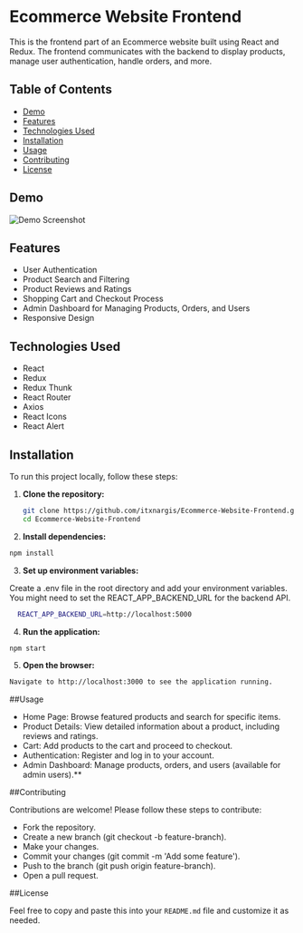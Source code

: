 # Ecommerce Website Frontend

This is the frontend part of an Ecommerce website built using React and Redux. The frontend communicates with the backend to display products, manage user authentication, handle orders, and more.

## Table of Contents

- [Demo](#demo)
- [Features](#features)
- [Technologies Used](#technologies-used)
- [Installation](#installation)
- [Usage](#usage)
- [Contributing](#contributing)
- [License](#license)

## Demo

![Demo Screenshot](link-to-screenshot)

## Features

- User Authentication
- Product Search and Filtering
- Product Reviews and Ratings
- Shopping Cart and Checkout Process
- Admin Dashboard for Managing Products, Orders, and Users
- Responsive Design

## Technologies Used

- React
- Redux
- Redux Thunk
- React Router
- Axios
- React Icons
- React Alert

## Installation

To run this project locally, follow these steps:

1. **Clone the repository:**

   ```bash
   git clone https://github.com/itxnargis/Ecommerce-Website-Frontend.git
   cd Ecommerce-Website-Frontend

   
2. **Install dependencies:**

  ```bash
  npm install
```

3. **Set up environment variables:**

Create a .env file in the root directory and add your environment variables. You might need to set the REACT_APP_BACKEND_URL for the backend API.

```bash
  REACT_APP_BACKEND_URL=http://localhost:5000
```

4. **Run the application:**

```bash
npm start

```

5. **Open the browser:**

```bash
Navigate to http://localhost:3000 to see the application running.

```

##Usage

- Home Page: Browse featured products and search for specific items.
- Product Details: View detailed information about a product, including reviews and ratings.
- Cart: Add products to the cart and proceed to checkout.
- Authentication: Register and log in to your account.
- Admin Dashboard: Manage products, orders, and users (available for admin users).**

##Contributing

Contributions are welcome! Please follow these steps to contribute:

- Fork the repository.
- Create a new branch (git checkout -b feature-branch).
- Make your changes.
- Commit your changes (git commit -m 'Add some feature').
- Push to the branch (git push origin feature-branch).
- Open a pull request.

##License

Feel free to copy and paste this into your `README.md` file and customize it as needed.


